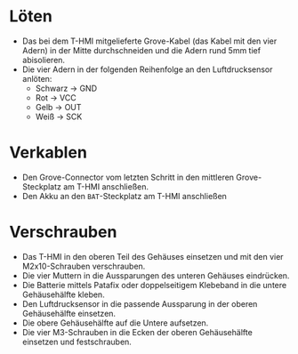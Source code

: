 # Löten

- Das bei dem T-HMI mitgelieferte Grove-Kabel (das Kabel mit den vier Adern) in der Mitte durchschneiden und die Adern rund 5mm tief abisolieren.
- Die vier Adern in der folgenden Reihenfolge an den Luftdrucksensor anlöten:
   - Schwarz -> GND
   - Rot -> VCC
   - Gelb -> OUT
   - Weiß -> SCK

# Verkablen

- Den Grove-Connector vom letzten Schritt in den mittleren Grove-Steckplatz am T-HMI anschließen.
- Den Akku an den `BAT`-Steckplatz am T-HMI anschließen

# Verschrauben

- Das T-HMI in den oberen Teil des Gehäuses einsetzen und mit den vier M2x10-Schrauben verschrauben.
- Die vier Muttern in die Aussparungen des unteren Gehäuses eindrücken.
- Die Batterie mittels Patafix oder doppelseitigem Klebeband in die untere Gehäusehälfte kleben.
- Den Luftdrucksensor in die passende Aussparung in der oberen Gehäusehälfte einsetzen.
- Die obere Gehäusehälfte auf die Untere aufsetzen.
- Die vier M3-Schrauben in die Ecken der oberen Gehäusehälfte einsetzen und festschrauben.

